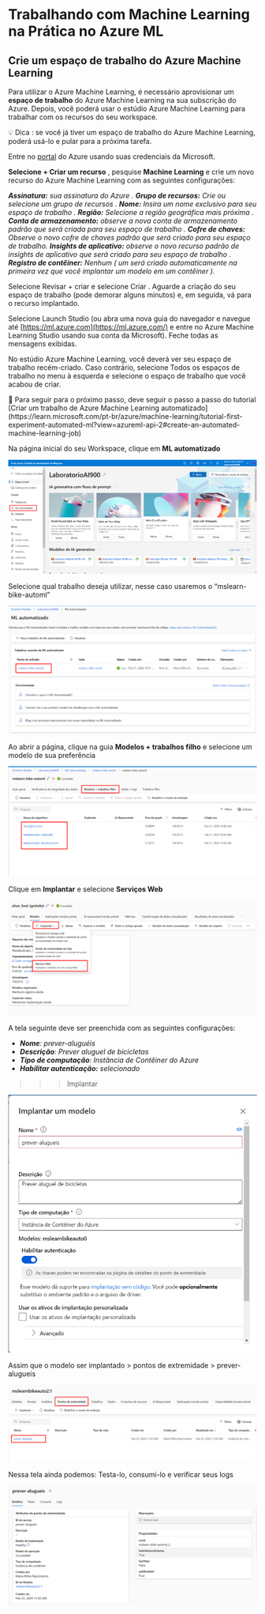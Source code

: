 # Trabalhando com Machine Learning na Prática no Azure ML

## Crie um espaço de trabalho do Azure Machine Learning

Para utilizar o Azure Machine Learning, é necessário aprovisionar um **espaço de trabalho** do Azure Machine Learning na sua subscrição do Azure. Depois, você poderá usar o estúdio Azure Machine Learning para trabalhar com os recursos do seu workspace.

<aside>
💡 Dica : se você já tiver um espaço de trabalho do Azure Machine Learning, poderá usá-lo e pular para a próxima tarefa.

</aside>

Entre no [portal](https://portal.azure.com/) do Azure usando  suas credenciais da Microsoft.

**Selecione + Criar um recurso** , pesquise **Machine Learning** e crie um novo recurso do Azure Machine Learning com as seguintes configurações:

***Assinatura:** sua assinatura do Azure .
**Grupo de recursos:** Crie ou selecione um grupo de recursos .
**Nome:** Insira um nome exclusivo para seu espaço de trabalho .
**Região:** Selecione a região geográfica mais próxima .
**Conta de armazenamento:** observe a nova conta de armazenamento padrão que será criada para seu espaço de trabalho .
**Cofre de chaves:** Observe o novo cofre de chaves padrão que será criado para seu espaço de trabalho.
**Insights de aplicativo:** observe o novo recurso padrão de insights de aplicativo que será criado para seu espaço de trabalho .
**Registro de contêiner:** Nenhum ( um será criado automaticamente na primeira vez que você implantar um modelo em um contêiner ).*

Selecione Revisar + criar e selecione Criar . Aguarde a criação do seu espaço de trabalho (pode demorar alguns minutos) e, em seguida, vá para o recurso implantado.

Selecione Launch Studio (ou abra uma nova guia do navegador e navegue até [https://ml.azure.com](https://ml.azure.com/) e entre no Azure Machine Learning Studio usando sua conta da Microsoft). Feche todas as mensagens exibidas.

No estúdio Azure Machine Learning, você deverá ver seu espaço de trabalho recém-criado. Caso contrário, selecione Todos os espaços de trabalho no menu à esquerda e selecione o espaço de trabalho que você acabou de criar.

<aside>
📌 Para seguir para o próximo passo, deve seguir o passo a passo do tutorial [Criar um trabalho de Azure Machine Learning automatizado](https://learn.microsoft.com/pt-br/azure/machine-learning/tutorial-first-experiment-automated-ml?view=azureml-api-2#create-an-automated-machine-learning-job)

</aside>

Na página inicial do seu Workspace, clique em **ML automatizado**

![Untitled](Trabalhando%20com%20Machine%20Learning%20na%20Pra%CC%81tica%20no%20Az%20354904732fb949a9811fea398d62efed/Untitled.png)

Selecione qual trabalho deseja utilizar, nesse caso usaremos o “mslearn-bike-automl”

![Untitled](Trabalhando%20com%20Machine%20Learning%20na%20Pra%CC%81tica%20no%20Az%20354904732fb949a9811fea398d62efed/Untitled%201.png)

Ao abrir a página, clique na guia **Modelos + trabalhos filho** e selecione um modelo de sua preferência

![Untitled](Trabalhando%20com%20Machine%20Learning%20na%20Pra%CC%81tica%20no%20Az%20354904732fb949a9811fea398d62efed/Untitled%202.png)

Clique em **Implantar** e selecione **Serviços Web**

![Untitled](Trabalhando%20com%20Machine%20Learning%20na%20Pra%CC%81tica%20no%20Az%20354904732fb949a9811fea398d62efed/Untitled%203.png)

A tela seguinte deve ser preenchida com as seguintes configurações:

- ***Nome**: prever-aluguéis*
- ***Descrição**: Prever aluguel de bicicletas*
- ***Tipo de computação**: Instância de Contêiner do Azure*
- ***Habilitar autenticação:** selecionado*

>>> Implantar

![Untitled](Trabalhando%20com%20Machine%20Learning%20na%20Pra%CC%81tica%20no%20Az%20354904732fb949a9811fea398d62efed/Untitled%204.png)

Assim que o modelo ser implantado > pontos de extremidade > prever-alugueis

![Untitled](Trabalhando%20com%20Machine%20Learning%20na%20Pra%CC%81tica%20no%20Az%20354904732fb949a9811fea398d62efed/Untitled%205.png)

Nessa tela ainda podemos: Testa-lo, consumi-lo e verificar seus logs

![Untitled](Trabalhando%20com%20Machine%20Learning%20na%20Pra%CC%81tica%20no%20Az%20354904732fb949a9811fea398d62efed/Untitled%206.png)

